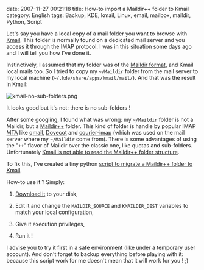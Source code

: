date: 2007-11-27 00:21:18
title: How-to import a Maildir++ folder to Kmail
category: English
tags: Backup, KDE, kmail, Linux, email, mailbox, maildir, Python, Script

Let's say you have a local copy of a mail folder you want to browse with [Kmail](http://kontact.kde.org/kmail). This folder is normally found on a dedicated mail server and you access it through the IMAP protocol. I was in this situation some days ago and I will tell you how I've done it.

Instinctively, I assumed that my folder was of the [Maildir format](http://en.wikipedia.org/wiki/Maildir), and Kmail local mails too. So I tried to copy my `~/Maildir` folder from the mail server to my local machine (`~/.kde/share/apps/kmail/mail/`). And that was the result in Kmail:

![kmail-no-sub-folders.png](/static/uploads/2007/kmail-no-sub-folders.png)

It looks good but it's not: there is no sub-folders !

After some googling, I found what was wrong: my `~/Maildir` folder is not a Maildir, but a [Maildir++](http://www.inter7.com/courierimap/README.maildirquota.html) folder. This kind of folder is handle by popular IMAP [MTA](http://en.wikipedia.org/wiki/Mail_transfer_agent) like [qmail](http://cr.yp.to/qmail.html), [Dovecot](http://www.dovecot.org) and [courier-imap](http://www.courier-mta.org) (which was used on the mail server where my `~/Maildir` come from). There is some advantages of using the "`++`" flavor of Maildir over the classic one, like quotas and sub-folders. Unfortunately [Kmail is not able to read the Maildir++ folder structure](http://groups.google.com/group/comp.windows.x.kde/browse_thread/thread/1c74818b4175b3ec#487b5c78311a07c7).

To fix this, I've created a tiny python [script to migrate a Maildir++ folder to Kmail](http://github.com/kdeldycke/scripts/blob/master/maildir%2B%2B2kmail.py).

How-to use it ? Simply:

  1. [Download it](http://github.com/kdeldycke/scripts/blob/master/maildir%2B%2B2kmail.py) to your disk,

  2. Edit it and change the `MAILDIR_SOURCE` and `KMAILDIR_DEST` variables to match your local configuration,

  3. Give it execution privileges,

  4. Run it !

I advise you to try it first in a safe environment (like under a temporary user account). And don't forget to backup everything before playing with it: because this script work for me doesn't mean that it will work for you ! ;)
